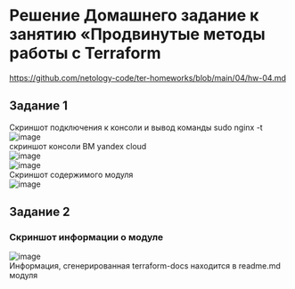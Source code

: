 # Решение Домашнего задание к занятию «Продвинутые методы работы с Terraform
https://github.com/netology-code/ter-homeworks/blob/main/04/hw-04.md

## Задание 1
Скриншот подключения к консоли и вывод команды sudo nginx -t  
![image](https://github.com/user-attachments/assets/7cf51937-61a9-4cdf-ad74-f5d2971c5fa6)  
скриншот консоли ВМ yandex cloud  
![image](https://github.com/user-attachments/assets/707e04cf-4a9d-4dc6-9784-835eab8084ad)  
![image](https://github.com/user-attachments/assets/eb06a3e8-df11-4f24-8144-548cde07cd3f)    
Скриншот содержимого модуля  
![image](https://github.com/user-attachments/assets/714a7ce9-5c58-43e7-aa61-ef4eb7474a13)  
## Задание 2
### Скриншот информации о модуле
![image](https://github.com/user-attachments/assets/e520af71-8736-460e-a6b2-4323126b2a2f)  
Информация, сгенерированная terraform-docs находится в readme.md модуля



